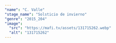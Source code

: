 ```yaml
---
"name": "C. Valle"
"stage_name": "Solsticio de invierno"
"genre": "2015_204"
"image":
  "src": "https://mafi.tv/assets/131715262.webp"
  "alt": "131715262"
---
```

